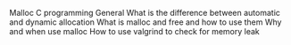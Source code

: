 Malloc C programming
General
What is the difference between automatic and dynamic allocation
What is malloc and free and how to use them
Why and when use malloc
How to use valgrind to check for memory leak
